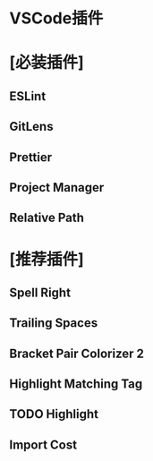 VSCode插件
==========

# [必装插件]

## ESLint

## GitLens

## Prettier

## Project Manager

## Relative Path

# [推荐插件]

## Spell Right

## Trailing Spaces

## Bracket Pair Colorizer 2

## Highlight Matching Tag

## TODO Highlight

## Import Cost
